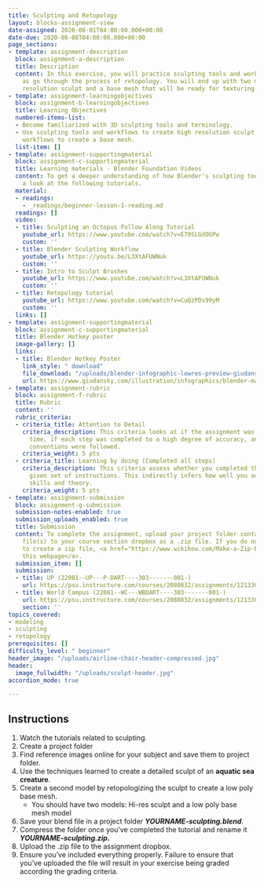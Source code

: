 ```yaml
---
title: Sculpting and Retopology
layout: blocks-assignment-view
date-assigned: 2020-08-01T04:00:00.000+00:00
date-due: 2020-08-08T04:00:00.000+00:00
page_sections:
- template: assignment-description
  block: assignment-a-description
  title: Description
  content: In this exercise, you will practice sculpting tools and workflows, as well
    as go through the process of retopology. You will end up with two models, a high
    resolution sculpt and a base mesh that will be ready for texturing.
- template: assignment-learningobjectives
  block: assignment-b-learningobjectives
  title: Learning Objectives
  numbered-items-list:
  - Become familiarized with 3D sculpting tools and terminology.
  - Use sculpting tools and workflows to create high resolution sculpt and retopology
    workflows to create a base mesh.
  list-item: []
- template: assignment-supportingmaterial
  block: assignment-c-supportingmaterial
  title: Learning materials - Blender Foundation Videos
  content: To get a deeper understanding of how Blender's sculpting tools work, have
    a look at the following tutorials.
  material:
  - readings:
    - _readings/beginner-lesson-1-reading.md
  readings: []
  video:
  - title: Sculpting an Octopus Follow Along Tutorial
    youtube_url: https://www.youtube.com/watch?v=E79SLGdOGPw
    custom: ''
  - title: Blender Sculpting Workflow
    youtube_url: https://youtu.be/L3XtAFUWNuk
    custom: ''
  - title: Intro to Sculpt Brushes
    youtube_url: https://www.youtube.com/watch?v=L3XtAFUWNuk
    custom: ''
  - title: Retopology tutorial
    youtube_url: https://www.youtube.com/watch?v=CuQzPDs99yM
    custom: ''
  links: []
- template: assignment-supportingmaterial
  block: assignment-c-supportingmaterial
  title: Blender Hotkey poster
  image-gallery: []
  links:
  - title: Blender Hotkey Poster
    link_style: " download"
    file_download: "/uploads/blender-infographic-lowres-preview-giudansky.jpg"
    url: https://www.giudansky.com/illustration/infographics/blender-map
- template: assignment-rubric
  block: assignment-f-rubric
  title: Rubric
  content: ''
  rubric_criteria:
  - criteria_title: Attention to Detail
    criteria_description: This criteria looks at if the assignment was submitted on
      time, if each step was completed to a high degree of accuracy, and if file naming
      conventions were followed.
    criteria_weight: 5 pts
  - criteria_title: Learning by doing (Completed all steps)
    criteria_description: This criteria assess whether you completed the assignment's
      given set of instructions. This indirectly infers how well you acquired foundational
      skills and theory.
    criteria_weight: 5 pts
- template: assignment-submission
  block: assignment-g-submission
  submission-notes-enabled: true
  submission_uploads_enabled: true
  title: Submission
  content: To complete the assignment, upload your project folder containing your
    file(s) to your course section dropbox as a .zip file. If you do not know how
    to create a zip file, <a href="https://www.wikihow.com/Make-a-Zip-File" title="">see
    this webpage</a>.
  submission_item: []
  submission:
  - title: UP (22081--UP---P-DART----303-------001-)
    url: https://psu.instructure.com/courses/2080832/assignments/12133049
  - title: World Campus (22081--WC---WBDART----303-------001-)
    url: https://psu.instructure.com/courses/2080832/assignments/12133049
    section: ''
topics_covered:
- modeling
- sculpting
- retopology
prerequisites: []
difficulty_level: " beginner"
header_image: "/uploads/airline-chair-header-compressed.jpg"
header:
  image_fullwidth: "/uploads/sculpt-header.jpg"
accordion_mode: true

---
```

## Instructions

1. Watch the tutorials related to sculpting.
2. Create a project folder
3. Find reference images online for your subject and save them to project folder.
4. Use the techniques learned to create a detailed sculpt of an **aquatic sea creature**.
5. Create a second model by retopologizing the sculpt to create a low poly base mesh.
   * You should have two models: Hi-res sculpt and a low poly base mesh model
6. Save your blend file in a project folder **_YOURNAME-sculpting.blend_**.
7. Compress the folder once you’ve completed the tutorial and rename it **_YOURNAME-sculpting.zip._**
8. Upload the .zip file to the assignment dropbox.
9. Ensure you’ve included everything properly. Failure to ensure that you’ve uploaded the file will result in your exercise being graded according the grading criteria.